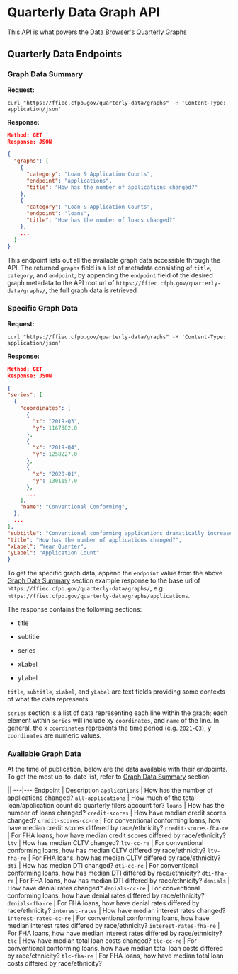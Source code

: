 # Quarterly Data Graph API

This API is what powers the [Data Browser's Quarterly Graphs](https://ffiec.cfpb.gov/data-browser/graphs/quarterly/)

## Quarterly Data Endpoints

### Graph Data Summary

  <b>Request:</b>

  `curl "https://ffiec.cfpb.gov/quarterly-data/graphs" -H 'Content-Type: application/json'`

  <b>Response:</b>

  ```json
  Method: GET
  Response: JSON

  {
    "graphs": [
      {
        "category": "Loan & Application Counts",
        "endpoint": "applications",
        "title": "How has the number of applications changed?"
      },
      {
        "category": "Loan & Application Counts",
        "endpoint": "loans",
        "title": "How has the number of loans changed?"
      },
      ...
    ]
  }
  ```

This endpoint lists out all the available graph data accessible through the API. The returned `graphs` field is a list of metadata consisting of `title`, `category`, and `endpoint`;
by appending the `endpoint` field of the desired graph metadata to the API root url of `https://ffiec.cfpb.gov/quarterly-data/graphs/`, the full graph data is retrieved

### Specific Graph Data

<b>Request:</b>

`curl "https://ffiec.cfpb.gov/quarterly-data/graphs" -H 'Content-Type: application/json'`

<b>Response:</b>

  ```json
  Method: GET
  Response: JSON

{
  "series": [
    {
      "coordinates": [
        {
          "x": "2019-Q3",
          "y": 1167382.0
        },
        {
          "x": "2019-Q4",
          "y": 1258227.0
        },
        {
          "x": "2020-Q1",
          "y": 1301157.0
        },
        ...
      ],
      "name": "Conventional Conforming",
    },
    ...
  ],
  "subtitle": "Conventional conforming applications dramatically increased since 2019. FHA loans temporarily moved higher in 2020 Q3.",
  "title": "How has the number of applications changed?",
  "xLabel": "Year Quarter",
  "yLabel": "Application Count"
}

```

To get the specific graph data, append the `endpoint` value from the above [Graph Data Summary](#graph-data-summary) section example response to the base url of `https://ffiec.cfpb.gov/quarterly-data/graphs/`,
e.g. `https://ffiec.cfpb.gov/quarterly-data/graphs/applications`.

The response contains the following sections:

  * title
  
  * subtitle

  * series

  * xLabel

  * yLabel

`title`, `subtitle`, `xLabel`, and `yLabel` are text fields providing some contexts of what the data represents.

`series` section is a list of data representing each line within the graph; each element within `series` will include xy `coordinates`, and `name` of the line.
In general, the x `coordinates` represents the time period (e.g. `2021-Q3`), y `coordinates` are numeric values.

### Available Graph Data
At the time of publication, below are the data available with their endpoints.
To get the most up-to-date list, refer to [Graph Data Summary](#graph-data-summary) section.

  ||
  ---|---
  Endpoint | Description
  `applications` | How has the number of applications changed?
  `all-applications` | How much of the total loan/application count do quarterly filers account for?
  `loans` | How has the number of loans changed?
  `credit-scores` | How have median credit scores changed?
  `credit-scores-cc-re` | For conventional conforming loans, how have median credit scores differed by race/ethnicity?
  `credit-scores-fha-re` | For FHA loans, how have median credit scores differed by race/ethnicity?
  `ltv` | How has median CLTV changed?
  `ltv-cc-re` | For conventional conforming loans, how has median CLTV differed by race/ethnicity?
  `ltv-fha-re` | For FHA loans, how has median CLTV differed by race/ethnicity?
  `dti` | How has median DTI changed?
  `dti-cc-re` | For conventional conforming loans, how has median DTI differed by race/ethnicity?
  `dti-fha-re` | For FHA loans, how has median DTI differed by race/ethnicity?
  `denials` | How have denial rates changed?
  `denials-cc-re` | For conventional conforming loans, how have denial rates differed by race/ethnicity?
  `denials-fha-re` | For FHA loans, how have denial rates differed by race/ethnicity?
  `interest-rates` | How have median interest rates changed?
  `interest-rates-cc-re` | For conventional conforming loans, how have median interest rates differed by race/ethnicity?
  `interest-rates-fha-re` | For FHA loans, how have median interest rates differed by race/ethnicity?
  `tlc` | How have median total loan costs changed?
  `tlc-cc-re` | For conventional conforming loans, how have median total loan costs differed by race/ethnicity?
  `tlc-fha-re` | For FHA loans, how have median total loan costs differed by race/ethnicity?